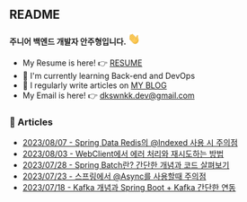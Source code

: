 
## README

#### 주니어 백엔드 개발자 안주형입니다. <img src="https://raw.githubusercontent.com/ABSphreak/ABSphreak/master/gifs/Hi.gif" width="22">
- My Resume is here! 👉 [RESUME](https://dkswnkk.notion.site/fdffe98cbe714c818dc1b009cca9b5ed?pvs=4)
- 🌱 I'm currently learning Back-end and DevOps
- 📝 I regularly write articles on [MY BLOG](https://dkswnkk.tistory.com/)
- My Email is here! 👉  dkswnkk.dev@gmail.com

### 📖 Articles

- [2023/08/07 - Spring Data Redis의 @Indexed 사용 시 주의점](https://dkswnkk.tistory.com/709) <br/>
- [2023/08/03 - WebClient에서 에러 처리와 재시도하는 방법](https://dkswnkk.tistory.com/708) <br/>
- [2023/07/28 - Spring Batch란? 간단한 개념과 코드 살펴보기](https://dkswnkk.tistory.com/707) <br/>
- [2023/07/23 - 스프링에서 @Async를 사용할때 주의점](https://dkswnkk.tistory.com/706) <br/>
- [2023/07/18 - Kafka 개념과 Spring Boot + Kafka 간단한 연동](https://dkswnkk.tistory.com/705) <br/>
